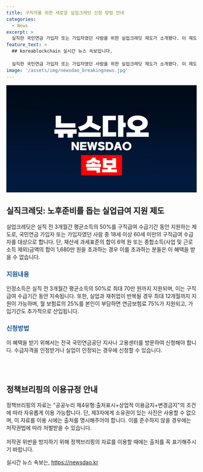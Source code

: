 ```yaml
---
title: 구직자를 위한 새로운 실업크레딧 신청 방법 안내
categories:
  - News
excerpt: >
  실직한 국민연금 가입자 또는 가입자였던 사람을 위한 실업크레딧 제도가 소개됐다. 이 제도는 18세 이상 60세 미만의 구직급여 수급자를 대상으로 하며, 실직 전 3개월간 평균소득의 50%를 최대 70만 원까지 지원한다. 또한, 실업-재취업 반복 시 최대 12개월까지 지원이 가능하며, 보험료의 25%를 본인이 부담하면 연금보험료의 75%가 지원된다. 이에 대한 신청은 고용센터나 국민연금공단을 방문하면 가능하며, 자세한 내용은 국민연금공단이나 고용노동부 상담센터로 문의할 수 있다.
feature_text: >
  ## koreablockchain 실시간 뉴스 속보입니다.

  실직한 국민연금 가입자 또는 가입자였던 사람을 위한 실업크레딧 제도가 소개됐다. 이 제도는 18세 이상 60세 미만의 구직급여 수급자를 대상으로 하며, 실직 전 3개월간 평균소득의 50%를 최대 70만 원까지 지원한다. 또한, 실업-재취업 반복 시 최대 12개월까지 지원이 가능하며, 보험료의 25%를 본인이 부담하면 연금보험료의 75%가 지원된다. 이에 대한 신청은 고용센터나 국민연금공단을 방문하면 가능하며, 자세한 내용은 국민연금공단이나 고용노동부 상담센터로 문의할 수 있다.
image: '/assets/img/newsdao_breakingnews.jpg'
---
```


<p><img src="/assets/img/newsdao_breakingnews.jpg" alt="koreablockchain 속보" /></p>

<h2 data-ke-size="size26">실직크레딧: 노후준비를 돕는 실업급여 지원 제도</h2>

<p>실업크레딧은 실직 전 3개월간 평균소득의 50%를 구직급여 수급기간 동안 지원하는 제도로, 국민연금 가입자 또는 가입자였던 사람 중 18세 이상 60세 미만의 구직급여 수급자를 대상으로 합니다. 단, 재산세 과세표준의 합이 6억 원 또는 종합소득(사업 및 근로소득 제외)금액의 합이 1,680만 원을 초과하는 경우 이를 초과하는 분들은 이 혜택을 받을 수 없습니다.</p>

<h3><b><span style="color: #1a5490;">지원내용</span></b></h3>

<p>인정소득은 실직 전 3개월간 평균소득의 50%로 최대 70만 원까지 지원되며, 이는 구직급여 수급기간 동안 지속됩니다. 또한, 실업과 재취업이 반복될 경우 최대 12개월까지 지원이 가능하며, 월 보험료의 25%를 본인이 부담하면 연금보험료 75%가 지원되고, 가입기간도 추가적으로 산입됩니다.</p>

<h3><b><span style="color: #1a5490;">신청방법</span></b></h3>

<p>이 혜택을 받기 위해서는 전국 국민연금공단 지사나 고용센터를 방문하여 신청해야 합니다. 수급자격을 인정받거나 실업이 인정되는 경우에 신청할 수 있습니다.</p>

<p><br><br></p>

<h2 data-ke-size="size26">정책브리핑의 이용규정 안내</h2>

<p>정책브리핑의 자료는 "공공누리 제4유형:출처표시+상업적 이용금지+변경금지"의 조건에 따라 자유롭게 이용 가능합니다. 단, 제3자에게 소유권이 있는 사진은 사용할 수 없으며, 이 자료를 이용 시에는 출처를 명시해주어야 합니다. 이를 준수하지 않을 경우에는 저작권법에 따라 처벌받을 수 있습니다. <br><br>
저작권 위반을 방지하기 위해 정책브리핑의 자료를 이용할 때에는 출처를 꼭 표기해주시기 바랍니다.</p>
실시간 뉴스 속보는, <a href="https://newsdao.kr" rel="dofollow">https://newsdao.kr</a>


